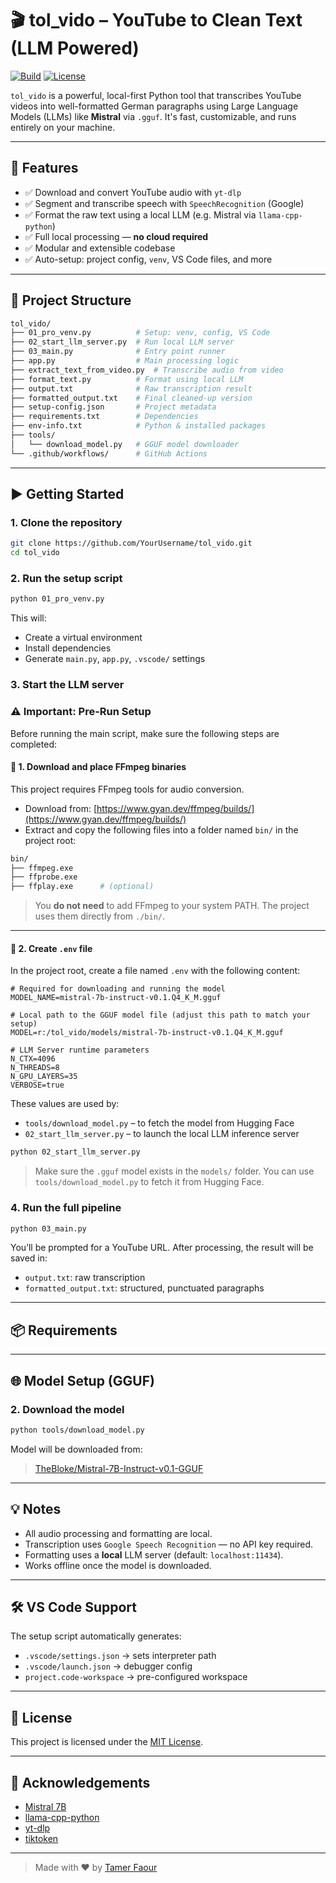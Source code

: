 # 🎬 tol_vido – YouTube to Clean Text (LLM Powered)

[![Build](https://github.com/TamerOnLine/pro_venv/actions/workflows/test-pro_venv.yml/badge.svg)](https://github.com/TamerOnLine/pro_venv/actions)
[![License](https://img.shields.io/github/license/TamerOnLine/pro_venv?style=flat-square)](LICENSE)

`tol_vido` is a powerful, local-first Python tool that transcribes YouTube videos into well-formatted German paragraphs using Large Language Models (LLMs) like **Mistral** via `.gguf`. It's fast, customizable, and runs entirely on your machine.

---

## 🚀 Features

- ✅ Download and convert YouTube audio with `yt-dlp`
- ✅ Segment and transcribe speech with `SpeechRecognition` (Google)
- ✅ Format the raw text using a local LLM (e.g. Mistral via `llama-cpp-python`)
- ✅ Full local processing — **no cloud required**
- ✅ Modular and extensible codebase
- ✅ Auto-setup: project config, `venv`, VS Code files, and more

---

## 🧱 Project Structure

```bash
tol_vido/
├── 01_pro_venv.py          # Setup: venv, config, VS Code
├── 02_start_llm_server.py  # Run local LLM server
├── 03_main.py              # Entry point runner
├── app.py                  # Main processing logic
├── extract_text_from_video.py  # Transcribe audio from video
├── format_text.py          # Format using local LLM
├── output.txt              # Raw transcription result
├── formatted_output.txt    # Final cleaned-up version
├── setup-config.json       # Project metadata
├── requirements.txt        # Dependencies
├── env-info.txt            # Python & installed packages
├── tools/
│   └── download_model.py   # GGUF model downloader
└── .github/workflows/      # GitHub Actions
```

---

## ▶️ Getting Started

### 1. Clone the repository

```bash
git clone https://github.com/YourUsername/tol_vido.git
cd tol_vido
```

### 2. Run the setup script

```bash
python 01_pro_venv.py
```

This will:
- Create a virtual environment
- Install dependencies
- Generate `main.py`, `app.py`, `.vscode/` settings

### 3. Start the LLM server
### ⚠️ Important: Pre-Run Setup

Before running the main script, make sure the following steps are completed:

#### 📁 1. Download and place FFmpeg binaries
This project requires FFmpeg tools for audio conversion.

- Download from: [https://www.gyan.dev/ffmpeg/builds/](https://www.gyan.dev/ffmpeg/builds/)
- Extract and copy the following files into a folder named `bin/` in the project root:

```bash
bin/
├── ffmpeg.exe
├── ffprobe.exe
├── ffplay.exe      # (optional)
```

> You **do not need** to add FFmpeg to your system PATH. The project uses them directly from `./bin/`.

---

#### 📄 2. Create `.env` file

In the project root, create a file named `.env` with the following content:

```env
# Required for downloading and running the model
MODEL_NAME=mistral-7b-instruct-v0.1.Q4_K_M.gguf

# Local path to the GGUF model file (adjust this path to match your setup)
MODEL=r:/tol_vido/models/mistral-7b-instruct-v0.1.Q4_K_M.gguf

# LLM Server runtime parameters
N_CTX=4096
N_THREADS=8
N_GPU_LAYERS=35
VERBOSE=true
```

These values are used by:
- `tools/download_model.py` – to fetch the model from Hugging Face
- `02_start_llm_server.py` – to launch the local LLM inference server


```bash
python 02_start_llm_server.py
```

> Make sure the `.gguf` model exists in the `models/` folder. You can use `tools/download_model.py` to fetch it from Hugging Face.

### 4. Run the full pipeline

```bash
python 03_main.py
```

You’ll be prompted for a YouTube URL. After processing, the result will be saved in:

- `output.txt`: raw transcription  
- `formatted_output.txt`: structured, punctuated paragraphs

---

## 📦 Requirements
---

## 🌐 Model Setup (GGUF)
### 2. Download the model

```bash
python tools/download_model.py
```

Model will be downloaded from:
> [TheBloke/Mistral-7B-Instruct-v0.1-GGUF](https://huggingface.co/TheBloke/Mistral-7B-Instruct-v0.1-GGUF)

---

## 💡 Notes

- All audio processing and formatting are local.
- Transcription uses `Google Speech Recognition` — no API key required.
- Formatting uses a **local** LLM server (default: `localhost:11434`).
- Works offline once the model is downloaded.

---

## 🛠 VS Code Support

The setup script automatically generates:

- `.vscode/settings.json` → sets interpreter path
- `.vscode/launch.json` → debugger config
- `project.code-workspace` → pre-configured workspace

---

## 📄 License

This project is licensed under the [MIT License](LICENSE).

---

## 🙌 Acknowledgements

- [Mistral 7B](https://mistral.ai/)
- [llama-cpp-python](https://github.com/abetlen/llama-cpp-python)
- [yt-dlp](https://github.com/yt-dlp/yt-dlp)
- [tiktoken](https://github.com/openai/tiktoken)

---

> Made with ❤️ by [Tamer Faour](https://github.com/TamerOnLine)